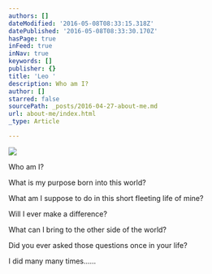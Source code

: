 ```yaml
---
authors: []
dateModified: '2016-05-08T08:33:15.318Z'
datePublished: '2016-05-08T08:33:30.170Z'
hasPage: true
inFeed: true
inNav: true
keywords: []
publisher: {}
title: 'Leo '
description: Who am I?
author: []
starred: false
sourcePath: _posts/2016-04-27-about-me.md
url: about-me/index.html
_type: Article

---
```

![](https://the-grid-user-content.s3-us-west-2.amazonaws.com/70f99c7a-1297-4c4a-a83f-64e032d5a59b.jpg)

Who am I?

What is my purpose born into this world?

What am I suppose to do in this short fleeting life of mine?

Will I ever make a difference?

What can I bring to the other side of the world?

Did you ever asked those questions once in your life?

I did many many times......